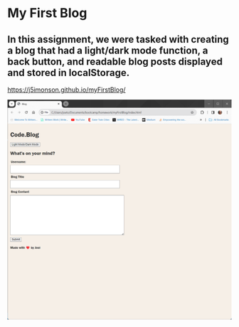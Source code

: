 # My First Blog

## In this assignment, we were tasked with creating a blog that had a light/dark mode function, a back button, and readable blog posts displayed and stored in localStorage.

https://j5imonson.github.io/myFirstBlog/

![alt text](myFirstBlog.png)